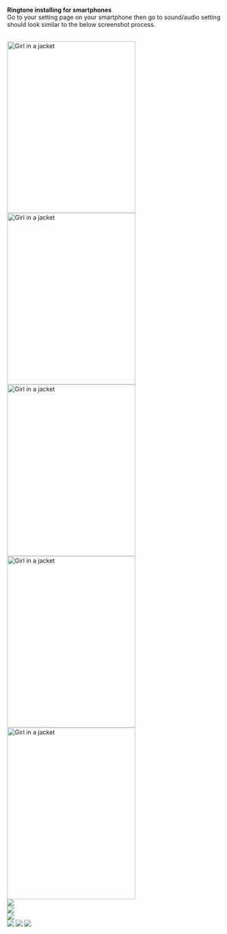 <b>Ringtone installing for smartphones </b>
<br>
Go to your setting page on your smartphone then go to sound/audio setting should look similar to the below screenshot process.

<br>
 <img style="display: inline-block;" src="../images/Screenshot_20201116-174256.png" alt="Girl in a jacket" width="300" height="400"> 
 <img style="display: inline-block;" src="../images/Screenshot_20201116-173323.png" alt="Girl in a jacket" width="300" height="400"> 
 <img style="display: inline-block;" src="../images/Screenshot_20201116-173413.png" alt="Girl in a jacket" width="300" height="400"> 
<img src="../images/Screenshot_20201116-173442.png" alt="Girl in a jacket" width="300" height="400"> 
<img src="../images/Screenshot_20201116-173516.png" alt="Girl in a jacket" width="300" height="400"> 
<div id="banner">
    <div class="inline-block">
        <img src="../images/Screenshot_20201116-174256.png">
    </div>
    <div class="inline-block">
        <img src="../images/Screenshot_20201116-174256.png">
    </div>
    <div class="inline-block">
        <img src="../images/Screenshot_20201116-174256.png">
    </div>
</div>
    <div id="banner" style="overflow: hidden;justify-content:space-around;">
    <div class="" style="max-width: 20%;max-height: 20%;display: inline-block;">
        <img src="../images/Screenshot_20201116-174256.png">
    </div>
    <div class="" style="max-width: 20%;max-height: 20%;display: inline-block;">
        <img src="../images/Screenshot_20201116-174256.png">
    </div>
    <div class="" style="max-width: 20%;max-height: 20%;display: inline-block;">
        <img src="../images/Screenshot_20201116-174256.png">
    </div>
    </div>
